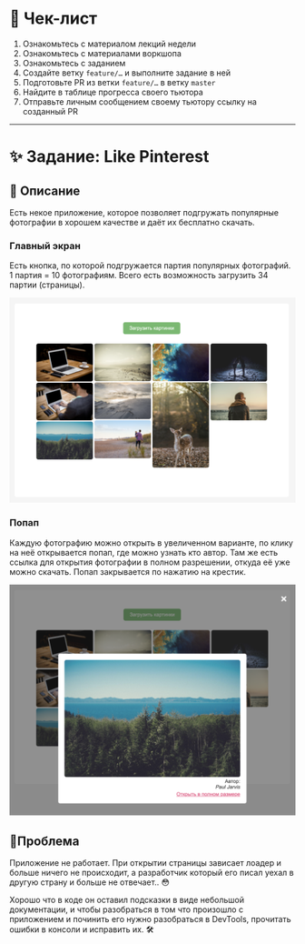 # 📝 Чек-лист

1. Ознакомьтесь с материалом лекций недели
2. Ознакомьтесь с материалами воркшопа
3. Ознакомьтесь с заданием
4. Создайте ветку `feature/…` и выполните задание в ней
5. Подготовьте PR из ветки `feature/…` в ветку `master`
6. Найдите в таблице прогресса своего тьютора
7. Отправьте личным сообщением своему тьютору ссылку на созданный PR

---

# ✨ Задание: Like Pinterest

## 📌 Описание

Есть некое приложение, которое позволяет подгружать популярные фотографии в хорошем качестве и даёт их бесплатно скачать.

### Главный экран

Есть кнопка, по которой подгружается партия популярных фотографий. 1 партия = 10 фотографиям. Всего есть возможность загрузить 34 партии (страницы).

<img src="./static/start-page.png" width="800" alt="Главный экран с кнопкой и первой партией картинок">

### Попап

Каждую фотографию можно открыть в увеличенном варианте, по клику на неё открывается попап, где можно узнать кто автор. Там же есть ссылка для открытия фотографии в полном разрешении, откуда её уже можно скачать.
Попап закрывается по нажатию на крестик.

<img src="./static/popup.png" width="800" alt="Попап с выбранной фотографией">

## 🐞Проблема

Приложение не работает. При открытии страницы зависает лоадер и больше ничего не происходит, а разработчик который его писал уехал в другую страну и больше не отвечает.. 😳

Хорошо что в коде он оставил подсказки в виде небольшой документации, и чтобы разобраться в том что произошло с приложением и починить его нужно разобраться в DevTools, прочитать ошибки в консоли и исправить их. 🛠️
